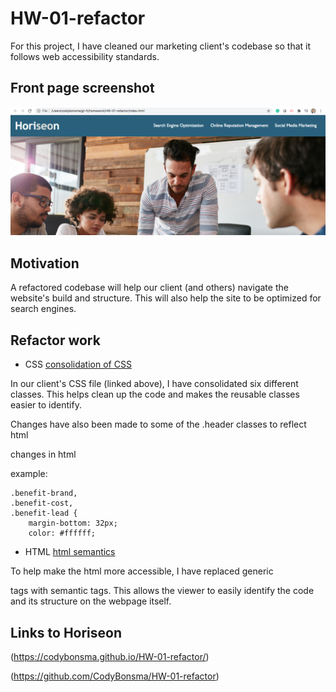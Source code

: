 # HW-01-refactor

For this project, I have cleaned our marketing client's codebase so that it follows web accessibility standards.

## Front page screenshot 

![front page screenshot](./assets/images/screenshot.png)

## Motivation

A refactored codebase will help our client (and others) navigate the website's build and structure. This will also help the site to be optimized for search engines. 

## Refactor work

- CSS [consolidation of CSS](./assets/css/style.css)

In our client's CSS file (linked above), I have consolidated six different classes. This helps clean up the code and makes the reusable classes easier to identify.

Changes have also been made to some of the .header classes to reflect html <div> changes in html

example:
```
.benefit-brand,
.benefit-cost,
.benefit-lead {
    margin-bottom: 32px;
    color: #ffffff;
```

- HTML [html semantics](./index.html)

To help make the html more accessible, I have replaced generic <div> tags with semantic tags. This allows the viewer to easily identify the code and its structure on the webpage itself.

## Links to Horiseon 

(https://codybonsma.github.io/HW-01-refactor/)

(https://github.com/CodyBonsma/HW-01-refactor)







